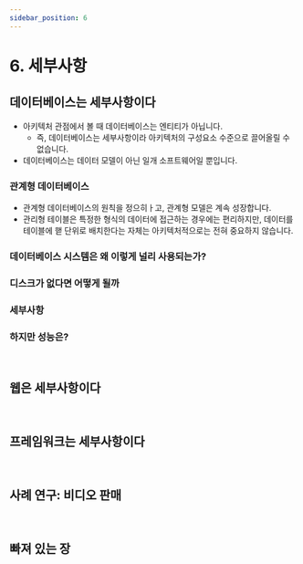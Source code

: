 ```yaml
---
sidebar_position: 6
---
```


# 6. 세부사항

## 데이터베이스는 세부사항이다

- 아키텍처 관점에서 볼 때 데이터베이스는 엔티티가 아닙니다.
  - 즉, 데이터베이스는 세부사항이라 아키텍처의 구성요소 수준으로 끌어올릴 수 없습니다.
- 데이터베이스는 데이터 모델이 아닌 일개 소프트웨어일 뿐입니다.

### 관계형 데이터베이스

- 관계형 데이터베이스의 원칙을 정으히ㅏ고, 관계형 모델은 계속 성장합니다.
- 관리형 테이블은 특정한 형식의 데이터에 접근하는 경우에는 편리하지만, 데이터를 테이블에 핻 단위로 배치한다는 자체는 아키텍처적으로는 전혀 중요하지 않습니다.

### 데이터베이스 시스템은 왜 이렇게 널리 사용되는가?

### 디스크가 없다면 어떻게 될까

### 세부사항

### 하지만 성능은?

<br/>

## 웹은 세부사항이다

<br/>

## 프레임워크는 세부사항이다

<br/>

## 사례 연구: 비디오 판매

<br/>

## 빠져 있는 장
